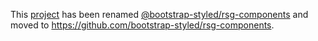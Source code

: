 This [project](https://module.kopaxgroup.com/bootstrap-styled/rsg-components) has been renamed [@bootstrap-styled/rsg-components](https://www.npmjs.com/package/@bootstrap-styled/rsg-components) and moved to https://github.com/bootstrap-styled/rsg-components.

